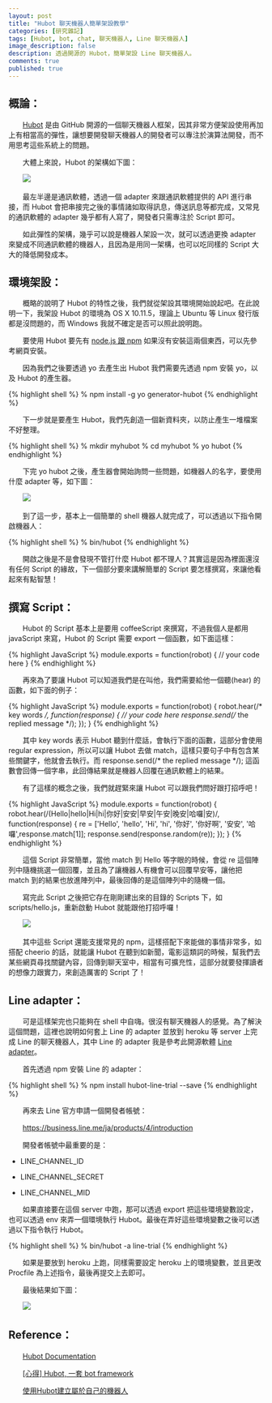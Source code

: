 ```yaml
---
layout: post
title: "Hubot 聊天機器人簡單架設教學"
categories: [研究雜記]
tags: [Hubot, bot, chat, 聊天機器人, Line 聊天機器人]
image_description: false
description: 透過開源的 Hubot，簡單架設 Line 聊天機器人。
comments: true
published: true
---
```


## 概論：

　　<a href="https://github.com/github/hubot">Hubot</a> 是由 GitHub 開源的一個聊天機器人框架，因其非常方便架設使用再加上有相當高的彈性，讓想要開發聊天機器人的開發者可以專注於演算法開發，而不用思考這些系統上的問題。

　　大體上來說，Hubot 的架構如下圖：

　　<img src="{{ site.baseurl }}/image/2016-7-8/1.png">

　　最左半邊是通訊軟體，透過一個 adapter 來跟通訊軟體提供的 API 進行串接，而 Hubot 會把串接完之後的事情諸如取得訊息，傳送訊息等都完成，又常見的通訊軟體的 adapter 幾乎都有人寫了，開發者只需專注於 Script 即可。

　　如此彈性的架構，幾乎可以說是機器人架設一次，就可以透過更換 adapter 來變成不同通訊軟體的機器人，且因為是用同一架構，也可以吃同樣的 Script 大大的降低開發成本。

## 環境架設：

　　概略的說明了 Hubot 的特性之後，我們就從架設其環境開始說起吧。在此說明一下，我架設 Hubot 的環境為 OS X 10.11.5，理論上 Ubuntu 等 Linux 發行版都是沒問題的，而 Windows 我就不確定是否可以照此說明跑。

　　要使用 Hubot 要先有 <a href="https://docs.npmjs.com/getting-started/installing-node">node.js 跟 npm</a> 如果沒有安裝這兩個東西，可以先參考網頁安裝。

　　因為我們之後要透過 yo 去產生出 Hubot 我們需要先透過 npm 安裝 yo，以及 Hubot 的產生器。

{% highlight shell %}
%  npm install -g yo generator-hubot
{% endhighlight %}

　　下一步就是要產生 Hubot，我們先創造一個新資料夾，以防止產生一堆檔案不好整理。

{% highlight shell %}
% mkdir myhubot
% cd myhubot
% yo hubot
{% endhighlight %}

　　下完 yo hubot 之後，產生器會開始詢問一些問題，如機器人的名字，要使用什麼 adapter 等，如下圖：

　　<img src="{{ site.baseurl }}/image/2016-7-8/2.png">

　　到了這一步，基本上一個簡單的 shell 機器人就完成了，可以透過以下指令開啟機器人：

{% highlight shell %}
% bin/hubot
{% endhighlight %}

　　開啟之後是不是會發現不管打什麼 Hubot 都不理人？其實這是因為裡面還沒有任何 Script 的緣故，下一個部分要來講解簡單的 Script 要怎樣撰寫，來讓他看起來有點智慧！

## 撰寫 Script：

　　Hubot 的 Script 基本上是要用 coffeeScript 來撰寫，不過我個人是都用 javaScript 來寫，Hubot 的 Script 需要 export 一個函數，如下面這樣：

{% highlight JavaScript %}
module.exports = function(robot) {
 // your code here
}
{% endhighlight %}

　　再來為了要讓 Hubot 可以知道我們是在叫他，我們需要給他一個聽(hear) 的函數，如下面的例子：

{% highlight JavaScript %}
module.exports = function(robot) {
  robot.hear(/* key words */, function(response) {
    // your code here
    response.send(/* the replied message */);
  });
}
{% endhighlight %}

　　其中 key words 表示 Hubot 聽到什麼話，會執行下面的函數，這部分會使用 regular expression，所以可以讓 Hubot 去做 match，這樣只要句子中有包含某些關鍵字，他就會去執行。而 response.send(/* the replied message */); 這函數會回傳一個字串，此回傳結果就是機器人回覆在通訊軟體上的結果。

　　有了這樣的概念之後，我們就趕緊來讓 Hubot 可以跟我們問好跟打招呼吧！

{% highlight JavaScript %}
module.exports = function(robot) {
  robot.hear(/(Hello|hello|Hi|hi|你好|安安|早安|午安|晚安|哈囉|安)/, function(response) {
    re = ['Hello', 'hello', 'Hi', 'hi', '你好', '你好啊', '安安', '哈囉',response.match[1]];
    response.send(response.random(re));
  });
}
{% endhighlight %}

　　這個 Script 非常簡單，當他 match 到 Hello 等字眼的時候，會從 re 這個陣列中隨機挑選一個回覆，並且為了讓機器人有機會可以回覆早安等，讓他把 match 到的結果也放進陣列中，最後回傳的是這個陣列中的隨機一個。

　　寫完此 Script 之後把它存在剛剛建出來的目錄的 Scripts 下，如 scripts/hello.js，重新啟動 Hubot 就能跟他打招呼囉！

　　<img src="{{ site.baseurl }}/image/2016-7-8/3.png">

　　其中這些 Script 還能支援常見的 npm，這樣搭配下來能做的事情非常多，如搭配 cheerio 的話，就能讓 Hubot 在聽到如新聞，電影這類詞的時候，幫我們去某些網頁尋找關鍵內容，回傳到聊天室中，相當有可擴充性，這部分就要發揮讀者的想像力跟實力，來創造厲害的 Script 了！

## Line adapter：

　　可是這樣架完也只能夠在 shell 中自嗨。很沒有聊天機器人的感覺。為了解決這個問題，這裡也說明如何套上 Line 的 adapter 並放到 heroku 等 server 上完成 Line 的聊天機器人，其中 Line 的 adapter 我是參考此開源軟體 <a href="https://github.com/notok/hubot-line-trial">Line adapter</a>。

　　首先透過 npm 安裝 Line 的 adapter：

{% highlight shell %}
% npm install hubot-line-trial --save
{% endhighlight %}

　　再來去 Line 官方申請一個開發者帳號：

　　<a href="https://business.line.me/ja/products/4/introduction">https://business.line.me/ja/products/4/introduction</a>

　　開發者帳號中最重要的是：

* LINE_CHANNEL_ID

* LINE_CHANNEL_SECRET

* LINE_CHANNEL_MID

　　如果直接要在這個 server 中跑，那可以透過 export 把這些環境變數設定，也可以透過 env 來弄一個環境執行 Hubot。最後在弄好這些環境變數之後可以透過以下指令執行 Hubot。

{% highlight shell %}
% bin/hubot -a line-trial
{% endhighlight %}

　　如果是要放到 heroku 上跑，同樣需要設定 heroku 上的環境變數，並且更改 Procfile 為上述指令，最後再提交上去即可。

　　最後結果如下圖：

　　<img src="{{ site.baseurl }}/image/2016-7-8/4.png">

## Reference：

　　<a href="https://hubot.github.com/docs/">Hubot Documentation</a>

　　<a href="http://huli.logdown.com/posts/417258-hubot-a-bot-framework">[心得] Hubot, 一套 bot framework</a>

　　<a href="https://github.com/twtrubiks/mybot">使用Hubot建立屬於自己的機器人</a>
